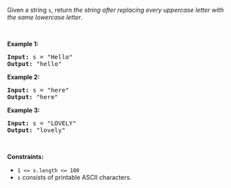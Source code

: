 <div class="_1l1MA" data-track-load="qd_description_content"><p>Given a string <code>s</code>, return <em>the string after replacing every uppercase letter with the same lowercase letter</em>.</p>

<p>&nbsp;</p>
<p><strong class="example">Example 1:</strong></p>

<pre><strong>Input:</strong> s = "Hello"
<strong>Output:</strong> "hello"
</pre>

<p><strong class="example">Example 2:</strong></p>

<pre><strong>Input:</strong> s = "here"
<strong>Output:</strong> "here"
</pre>

<p><strong class="example">Example 3:</strong></p>

<pre><strong>Input:</strong> s = "LOVELY"
<strong>Output:</strong> "lovely"
</pre>

<p>&nbsp;</p>
<p><strong>Constraints:</strong></p>

<ul>
	<li><code>1 &lt;= s.length &lt;= 100</code></li>
	<li><code>s</code> consists of printable ASCII characters.</li>
</ul>
</div>
